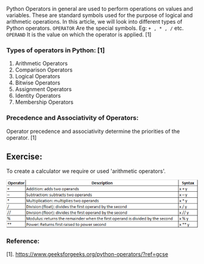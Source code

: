 Python Operators in general are used to perform operations on values and variables. 
These are standard symbols used for the purpose of logical and arithmetic operations. 
In this article, we will look into different types of Python operators.
`OPERATOR` Are the special symbols. Eg: `+ , * , /` etc.  
`OPERAND` It is the value on which the operator is applied. [1]

### Types of operators in Python: [1]
1. Arithmetic Operators 
2. Comparison Operators 
3. Logical Operators 
4. Bitwise Operators 
5. Assignment Operators 
6. Identity Operators 
7. Membership Operators

### Precedence and Associativity of Operators: 
Operator precedence and associativity determine the priorities of the operator. [1]

## Exercise:
To create a calculator we require or used 'arithmetic operators'.

![img.png](img.png)

### Reference: 
[1]. https://www.geeksforgeeks.org/python-operators/?ref=gcse